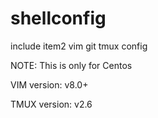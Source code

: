 # shellconfig

include item2 vim git tmux config

NOTE: This is only for Centos

VIM version: v8.0+

TMUX version: v2.6
